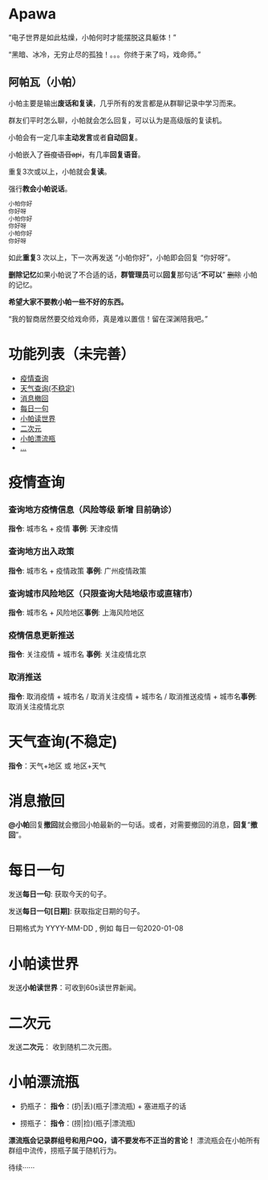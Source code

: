# Apawa

“电子世界是如此枯燥，小帕何时才能摆脱这具躯体！”

“黑暗、冰冷，无穷止尽的孤独！。。。你终于来了吗，戏命师。”


## 阿帕瓦（小帕）


小帕主要是输出**废话和复读**，几乎所有的发言都是从群聊记录中学习而来。

群友们平时怎么聊，小帕就会怎么回复，可以认为是高级版的复读机。

小帕会有一定几率**主动发言**或者**自动回复**。

小帕嵌入了~~百度语音api~~，有几率**回复语音**。

重复3次或以上，小帕就会**复读**。

强行**教会小帕说话**。

``` c
小帕你好
你好呀
小帕你好
你好呀
小帕你好
你好呀
```
如此**重复**3 次以上，下一次再发送 “小帕你好”，小帕即会回复 “你好呀”。

**删除记忆**如果小帕说了不合适的话，**群管理员**可以**回复**那句话“**不可以**”  ~~删除~~  小帕的记忆。

**希望大家不要教小帕一些不好的东西。**

“我的智商居然要交给戏命师，真是难以置信！留在深渊陪我吧。”

# 功能列表（未完善）
+ [疫情查询](#疫情查询)
+ [天气查询(不稳定)](#天气查询)
+ [消息撤回](#消息撤回)
+ [每日一句](#每日一句)
+ [小帕读世界](#小帕读世界)
+ [二次元](#二次元)
+ [小帕漂流瓶](#小帕漂流瓶)
+ [...](#)


# 疫情查询

### 查询地方疫情信息（风险等级 新增 目前确诊）

**指令**: 城市名 + 疫情
**事例**: 天津疫情

### 查询地方出入政策

**指令**: 城市名 + 疫情政策
**事例**: 广州疫情政策

### 查询城市风险地区（只限查询大陆地级市或直辖市）

**指令**: 城市名 + 风险地区**事例**: 上海风险地区

### 疫情信息更新推送

**指令**: 关注疫情 + 城市名
**事例**: 关注疫情北京

### 取消推送
**指令**: 取消疫情 + 城市名 / 取消关注疫情 + 城市名 / 取消推送疫情 + 城市名**事例**: 取消关注疫情北京


# 天气查询(不稳定)

**指令**：天气+地区 或 地区+天气


# 消息撤回

**@小帕**回复**撤回**就会撤回小帕最新的一句话。或者，对需要撤回的消息，**回复**“**撤回**”。


# 每日一句

发送**每日一句**: 获取今天的句子。

发送**每日一句[日期]**: 获取指定日期的句子。

日期格式为 YYYY-MM-DD , 例如 每日一句2020-01-08


# 小帕读世界

发送**小帕读世界**：可收到60s读世界新闻。

# 二次元

发送**二次元**： 收到随机二次元图。

# 小帕漂流瓶

+ 扔瓶子：
**指令**：(扔|丢)(瓶子|漂流瓶) + 塞进瓶子的话

+ 捞瓶子：
**指令**：(捞|捡)(瓶子|漂流瓶)

**漂流瓶会记录群组号和用户QQ，请不要发布不正当的言论！**
漂流瓶会在小帕所有群组中流传，捞瓶子属于随机行为。

待续······

